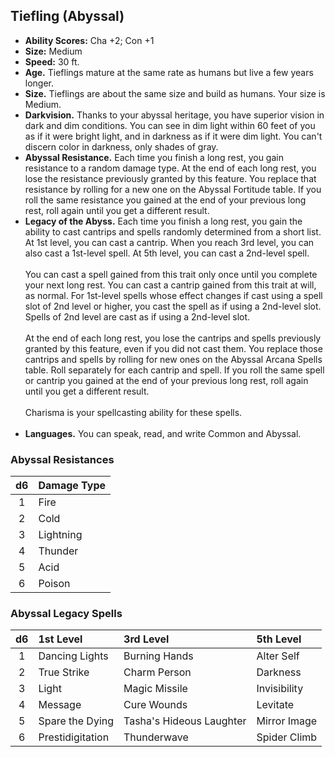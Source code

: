 ## Tiefling (Abyssal)
* **Ability Scores:** Cha +2; Con +1
* **Size:** Medium
* **Speed:** 30 ft.
* **Age.** Tieflings mature at the same rate as humans but live a few years longer.
* **Size.** Tieflings are about the same size and build as humans. Your size is Medium.
* **Darkvision.** Thanks to your abyssal heritage, you have superior vision in dark and dim conditions. You can see in dim light within 60 feet of you as if it were bright light, and in darkness as if it were dim light. You can't discern color in darkness, only shades of gray.
* **Abyssal Resistance.** Each time you finish a long rest, you gain resistance to a random damage type. At the end of each long rest, you lose the resistance previously granted by this feature. You replace that resistance by rolling for a new one on the Abyssal  Fortitude table. If you roll the same resistance you gained at the end of your previous long rest, roll again until you get a different result.
* **Legacy of the Abyss.** Each time you finish a long rest, you gain the ability to cast cantrips and spells randomly determined from a short list. At 1st level, you can cast a cantrip. When you reach 3rd level, you can also cast a 1st-level spell. At 5th level, you can cast a 2nd-level spell.<br><br>
You can cast a spell gained from this trait only once until you complete your next long rest. You can cast a cantrip gained from this trait at will, as normal. For 1st-level spells whose effect changes if cast using a spell slot of 2nd level or higher, you cast the spell as if using a 2nd-level slot. Spells of 2nd level are cast as if using a 2nd-level slot.<br><br>
At the end of each long rest, you lose the cantrips and spells previously granted by this feature, even if you did not cast them. You replace those cantrips and spells by rolling for new ones on the Abyssal Arcana Spells table. Roll separately for each cantrip and spell. If you roll the same spell or cantrip you gained at the end of your previous long rest, roll again until you get a different result.<br><br>
Charisma is your spellcasting ability for these spells.<br><br>
* **Languages.** You can speak, read, and write Common and Abyssal.


### Abyssal Resistances
| d6 | Damage Type |
|:---:|:---|
| 1 | Fire |
| 2 | Cold |
| 3 | Lightning | 
| 4 | Thunder| 
| 5 | Acid |
| 6 | Poison |

### Abyssal Legacy Spells
| d6 | 1st Level | 3rd Level | 5th Level |
|:---:|:---|:---|:---|
| 1 | Dancing Lights | Burning Hands | Alter Self |
| 2 | True Strike | Charm Person | Darkness |
| 3 | Light | Magic Missile | Invisibility |
| 4 | Message | Cure Wounds | Levitate |
| 5 | Spare the Dying | Tasha's Hideous Laughter | Mirror Image |
| 6 | Prestidigitation | Thunderwave | Spider Climb |
